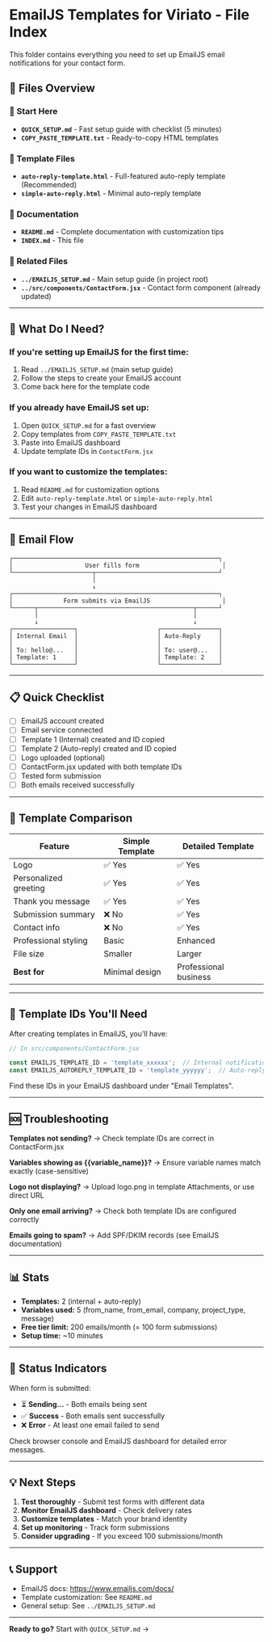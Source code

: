 # EmailJS Templates for Viriato - File Index

This folder contains everything you need to set up EmailJS email notifications for your contact form.

## 📁 Files Overview

### 🚀 Start Here
- **`QUICK_SETUP.md`** - Fast setup guide with checklist (5 minutes)
- **`COPY_PASTE_TEMPLATE.txt`** - Ready-to-copy HTML templates

### 📧 Template Files
- **`auto-reply-template.html`** - Full-featured auto-reply template (Recommended)
- **`simple-auto-reply.html`** - Minimal auto-reply template

### 📖 Documentation
- **`README.md`** - Complete documentation with customization tips
- **`INDEX.md`** - This file

### 🔗 Related Files
- **`../EMAILJS_SETUP.md`** - Main setup guide (in project root)
- **`../src/components/ContactForm.jsx`** - Contact form component (already updated)

---

## 🎯 What Do I Need?

### If you're setting up EmailJS for the first time:
1. Read `../EMAILJS_SETUP.md` (main setup guide)
2. Follow the steps to create your EmailJS account
3. Come back here for the template code

### If you already have EmailJS set up:
1. Open `QUICK_SETUP.md` for a fast overview
2. Copy templates from `COPY_PASTE_TEMPLATE.txt`
3. Paste into EmailJS dashboard
4. Update template IDs in `ContactForm.jsx`

### If you want to customize the templates:
1. Read `README.md` for customization options
2. Edit `auto-reply-template.html` or `simple-auto-reply.html`
3. Test your changes in EmailJS dashboard

---

## 🔄 Email Flow

```
┌─────────────────────────────────────────────────────────┐
│                    User fills form                       │
└──────────────────────┬──────────────────────────────────┘
                       │
                       ↓
┌─────────────────────────────────────────────────────────┐
│              Form submits via EmailJS                    │
└──────┬───────────────────────────────────────────┬──────┘
       │                                           │
       ↓                                           ↓
┌─────────────────┐                      ┌────────────────┐
│ Internal Email  │                      │ Auto-Reply     │
│                 │                      │                │
│ To: hello@...   │                      │ To: user@...   │
│ Template: 1     │                      │ Template: 2    │
└─────────────────┘                      └────────────────┘
```

---

## 📋 Quick Checklist

- [ ] EmailJS account created
- [ ] Email service connected
- [ ] Template 1 (Internal) created and ID copied
- [ ] Template 2 (Auto-reply) created and ID copied
- [ ] Logo uploaded (optional)
- [ ] ContactForm.jsx updated with both template IDs
- [ ] Tested form submission
- [ ] Both emails received successfully

---

## 🎨 Template Comparison

| Feature | Simple Template | Detailed Template |
|---------|----------------|-------------------|
| Logo | ✅ Yes | ✅ Yes |
| Personalized greeting | ✅ Yes | ✅ Yes |
| Thank you message | ✅ Yes | ✅ Yes |
| Submission summary | ❌ No | ✅ Yes |
| Contact info | ❌ No | ✅ Yes |
| Professional styling | Basic | Enhanced |
| File size | Smaller | Larger |
| **Best for** | Minimal design | Professional business |

---

## 🔧 Template IDs You'll Need

After creating templates in EmailJS, you'll have:

```javascript
// In src/components/ContactForm.jsx

const EMAILJS_TEMPLATE_ID = 'template_xxxxxx';  // Internal notification
const EMAILJS_AUTOREPLY_TEMPLATE_ID = 'template_yyyyyy';  // Auto-reply
```

Find these IDs in your EmailJS dashboard under "Email Templates".

---

## 🆘 Troubleshooting

**Templates not sending?**
→ Check template IDs are correct in ContactForm.jsx

**Variables showing as {{variable_name}}?**
→ Ensure variable names match exactly (case-sensitive)

**Logo not displaying?**
→ Upload logo.png in template Attachments, or use direct URL

**Only one email arriving?**
→ Check both template IDs are configured correctly

**Emails going to spam?**
→ Add SPF/DKIM records (see EmailJS documentation)

---

## 📊 Stats

- **Templates:** 2 (internal + auto-reply)
- **Variables used:** 5 (from_name, from_email, company, project_type, message)
- **Free tier limit:** 200 emails/month (= 100 form submissions)
- **Setup time:** ~10 minutes

---

## 🚦 Status Indicators

When form is submitted:

- ⏳ **Sending...** - Both emails being sent
- ✅ **Success** - Both emails sent successfully
- ❌ **Error** - At least one email failed to send

Check browser console and EmailJS dashboard for detailed error messages.

---

## 💡 Next Steps

1. **Test thoroughly** - Submit test forms with different data
2. **Monitor EmailJS dashboard** - Check delivery rates
3. **Customize templates** - Match your brand identity
4. **Set up monitoring** - Track form submissions
5. **Consider upgrading** - If you exceed 100 submissions/month

---

## 📞 Support

- EmailJS docs: https://www.emailjs.com/docs/
- Template customization: See `README.md`
- General setup: See `../EMAILJS_SETUP.md`

---

**Ready to go?** Start with `QUICK_SETUP.md` →

